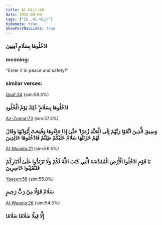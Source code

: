 ```yaml
---
title: Al-Hijr:46
date: 2015-04-09
tags: ["15 .Al-Hijr"]
hidemeta: true 
ShowPostNavLinks: true 
---
```

### ادْخُلُوهَا بِسَلَامٍ آمِنِينَ
### meaning: 
‘‘Enter it in peace and safety!’’
### similar verses: 

[Qaaf:34](/50/34) (sim:58.3%)

### ادْخُلُوهَا بِسَلَامٍ ۖ ذَٰلِكَ يَوْمُ الْخُلُودِ

[Az-Zumar:73](/39/73) (sim:57.3%)

### وَسِيقَ الَّذِينَ اتَّقَوْا رَبَّهُمْ إِلَى الْجَنَّةِ زُمَرًا ۖ حَتَّىٰ إِذَا جَاءُوهَا وَفُتِحَتْ أَبْوَابُهَا وَقَالَ لَهُمْ خَزَنَتُهَا سَلَامٌ عَلَيْكُمْ طِبْتُمْ فَادْخُلُوهَا خَالِدِينَ

[Al-Maaida:21](/5/21) (sim:56.5%)

### يَا قَوْمِ ادْخُلُوا الْأَرْضَ الْمُقَدَّسَةَ الَّتِي كَتَبَ اللَّهُ لَكُمْ وَلَا تَرْتَدُّوا عَلَىٰ أَدْبَارِكُمْ فَتَنْقَلِبُوا خَاسِرِينَ

[Yaseen:58](/36/58) (sim:55.0%)

### سَلَامٌ قَوْلًا مِنْ رَبٍّ رَحِيمٍ

[Al-Waaqia:26](/56/26) (sim:54.5%)

### إِلَّا قِيلًا سَلَامًا سَلَامًا
